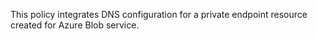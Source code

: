 This policy integrates DNS configuration for a private endpoint resource created for Azure Blob service.
